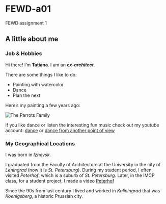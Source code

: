 # FEWD-a01
FEWD assignment 1

## A little about me
### Job & Hobbies

Hi there! I’m **Tatiana**. I am an _**ex-architect**_.

There are some things I like to do:
* Painting with watercolor
* Dance
* Plan the next

Here’s my painting a few years ago:

![The Parrots Family](https://tigerfild.000webhostapp.com/paintings/parrots1998.jpg)


If you like dance or listen the interesting fun music check out my youtube account:
                 [dance](https://www.youtube.com/watch?v=N3EXqH797IM)
                 or
                 [dance from another point of view](https://www.youtube.com/watch?v=eq8WhRBvLzk)

### My Geographical Locations

I was born in *Izhevsk*.

I graduated from the Faculty of Architecture at the University in the city of *Leningrad* (now it is *St. Petersburg*). During my student period, I often visited *Peterhof*, which is a suburb of *St. Petersburg*. Later, in the IMCP class, for a student project, I made a video [Peterhof](https://www.youtube.com/watch?v=qrdlL_GbTec)

Since the 90s from last century I lived and worked in *Kaliningrad* that was *Koenigsberg*, a historic Prussian city.





